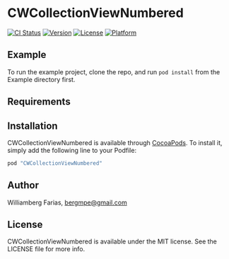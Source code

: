 # CWCollectionViewNumbered

[![CI Status](http://img.shields.io/travis/bergmpe/CWCollectionViewNumbered.svg?style=flat)](https://travis-ci.org/bergmpe/CWCollectionViewNumbered)
[![Version](https://img.shields.io/cocoapods/v/CWCollectionViewNumbered.svg?style=flat)](http://cocoapods.org/pods/CWCollectionViewNumbered)
[![License](https://img.shields.io/cocoapods/l/CWCollectionViewNumbered.svg?style=flat)](http://cocoapods.org/pods/CWCollectionViewNumbered)
[![Platform](https://img.shields.io/cocoapods/p/CWCollectionViewNumbered.svg?style=flat)](http://cocoapods.org/pods/CWCollectionViewNumbered)

## Example

To run the example project, clone the repo, and run `pod install` from the Example directory first.

## Requirements

## Installation

CWCollectionViewNumbered is available through [CocoaPods](http://cocoapods.org). To install
it, simply add the following line to your Podfile:

```ruby
pod "CWCollectionViewNumbered"
```

## Author

Williamberg Farias, bergmpe@gmail.com

## License

CWCollectionViewNumbered is available under the MIT license. See the LICENSE file for more info.
